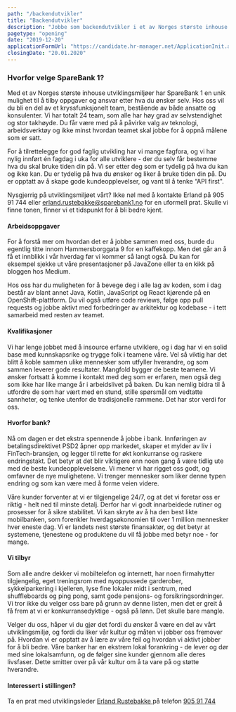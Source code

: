 ```yaml
---
path: "/backendutvikler"
title: "Backendutvikler"
description: "Jobbe som backendutvikler i et av Norges største inhouse utviklingsmiljøer innen finans?"
pagetype: "opening"
date: "2019-12-20"
applicationFormUrl: "https://candidate.hr-manager.net/ApplicationInit.aspx?cid=1889&ProjectId=143849&DepartmentId=21119&MediaId=4654&SkipAdvertisement=False"
closingDate: "20.01.2020"
---
```



### Hvorfor velge SpareBank 1?

Med et av Norges største inhouse utviklingsmiljøer har SpareBank 1 en unik mulighet til å tilby oppgaver og ansvar etter hva du ønsker selv. Hos oss vil du bli en del av et kryssfunksjonelt team, bestående av både ansatte og konsulenter. Vi har totalt 24 team, som alle har høy grad av selvstendighet og stor takhøyde. Du får være med på å påvirke valg av teknologi, arbeidsverktøy og ikke minst hvordan teamet skal jobbe for å oppnå målene som er satt.

For å tilrettelegge for god faglig utvikling har vi mange fagfora, og vi har nylig innført én fagdag i uka for alle utviklere - der du selv får bestemme hva du skal bruke tiden din på. Vi ser etter deg som er tydelig på hva du kan og ikke kan. Du er tydelig på hva du ønsker og liker å bruke tiden din på. Du er opptatt av å skape gode kundeopplevelser, og vant til å tenke  “API first".

Nysgjerrig på utviklingsmiljøet vårt? Ikke nøl med å kontakte Erland på 905 91 744 eller erland.rustebakke@sparebank1.no for en uformell prat. Skulle vi finne tonen, finner vi et tidspunkt for å bli bedre kjent.

#### Arbeidsoppgaver

For å forstå mer om hvordan det er å jobbe sammen med oss, burde du egentlig titte innom Hammersborggata 9 for en kaffekopp. Men det går an å få et innblikk i vår hverdag før vi kommer så langt også. Du kan for eksempel sjekke ut våre presentasjoner på JavaZone eller ta en kikk på bloggen hos Medium.

Hos oss har du muligheten for å bevege deg i alle lag av koden, som i dag består av blant annet Java, Kotlin, JavaScript og React kjørende på en OpenShift-plattform. Du vil også utføre code reviews, følge opp pull requests og jobbe aktivt med forbedringer av arkitektur og kodebase - i tett samarbeid med resten av teamet.

#### Kvalifikasjoner

Vi har lenge jobbet med å insource erfarne utviklere, og i dag har vi en solid base med kunnskapsrike og trygge folk i teamene våre. Vel så viktig har det blitt å koble sammen ulike mennesker som utfyller hverandre, og som sammen leverer gode resultater. Mangfold bygger de beste teamene. Vi ønsker fortsatt å komme i kontakt med deg som er erfaren, men også deg som ikke har like mange år i arbeidslivet på baken. Du kan nemlig bidra til å utfordre de som har vært med en stund, stille spørsmål om vedtatte sannheter, og tenke utenfor de tradisjonelle rammene. Det har stor verdi for oss.

#### Hvorfor bank?

Nå om dagen er det ekstra spennende å jobbe i bank. Innføringen av betalingsdirektivet PSD2 åpner opp markedet, skaper et mylder av liv i FinTech-bransjen, og legger til rette for økt konkurranse og raskere endringstakt. Det betyr at det blir viktigere enn noen gang å være tidlig ute med de beste kundeopplevelsene. Vi mener vi har rigget oss godt, og omfavner de nye mulighetene. Vi trenger mennesker som liker denne typen endring og som kan være med å forme veien videre.

Våre kunder forventer at vi er tilgjengelige 24/7, og at det vi foretar oss er riktig - helt ned til minste detalj. Derfor har vi godt innarbeidede rutiner og prosesser for å sikre stabilitet. Vi kan skryte av å ha den best likte mobilbanken, som forenkler hverdagsøkonomien til over 1 million mennesker hver eneste dag. Vi er landets nest største finansaktør, og det betyr at systemene, tjenestene og produktene du vil få jobbe med betyr noe - for mange.

#### Vi tilbyr

Som alle andre dekker vi mobiltelefon og internett, har noen firmahytter tilgjengelig, eget treningsrom med nyoppussede garderober, sykkelparkering i kjelleren, lyse fine lokaler midt i sentrum, med shuffleboards og ping pong, samt gode pensjons- og forsikringsordninger. Vi tror ikke du velger oss bare på grunn av denne listen, men det er greit å få frem at vi er konkurransedyktige - også på lønn. Det skulle bare mangle.

Velger du oss, håper vi du gjør det fordi du ønsker å være en del av vårt utviklingsmiljø, og fordi du liker vår kultur og måten vi jobber oss fremover på. Hvordan vi er opptatt av å lære av våre feil og hvordan vi aktivt jobber for å bli bedre. Våre banker har en ekstrem lokal forankring - de lever og dør med sine lokalsamfunn, og de følger sine kunder gjennom alle deres livsfaser. Dette smitter over på vår kultur om å ta vare på og støtte hverandre.

#### Interessert i stillingen?
Ta en prat med utviklingsleder [Erland Rustebakke ](mailto:erland.rustebakke@sparebank1.no) på telefon [905 91 744](tel:+4790591744) 
